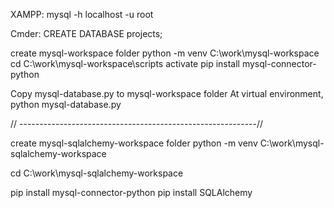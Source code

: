 XAMPP:
mysql -h localhost -u root

Cmder:
CREATE DATABASE projects;

create mysql-workspace folder
python -m venv C:\work\mysql-workspace
cd C:\work\mysql-workspace\scripts
activate
pip install mysql-connector-python

Copy mysql-database.py to mysql-workspace folder
At virtual environment, python mysql-database.py

// -----------------------------------------------------------//

create mysql-sqlalchemy-workspace folder
python -m venv C:\work\mysql-sqlalchemy-workspace

cd C:\work\mysql-sqlalchemy-workspace

pip install mysql-connector-python
pip install SQLAlchemy 
